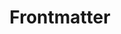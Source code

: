 ---
title: 'Frontmatter'
slug: '19'
authors:
  - sofi-hemmens
  - ariela-ventura
prev: '18'
next: '20'
number: 19
img: /imgs/2024/19.svg
---